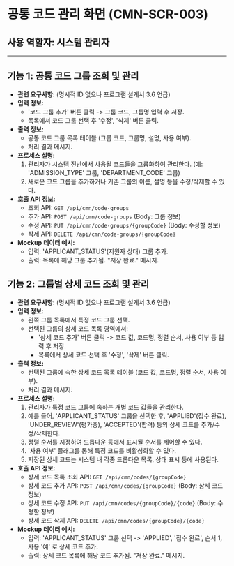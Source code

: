 # 공통 코드 관리 화면 (CMN-SCR-003)

## 사용 역할자: 시스템 관리자

---

## 기능 1: 공통 코드 그룹 조회 및 관리

-   **관련 요구사항:** (명시적 ID 없으나 프로그램 설계서 3.6 언급)
-   **입력 정보:**
    -   '코드 그룹 추가' 버튼 클릭 -> 그룹 코드, 그룹명 입력 후 저장.
    -   목록에서 코드 그룹 선택 후 '수정', '삭제' 버튼 클릭.
-   **출력 정보:**
    -   공통 코드 그룹 목록 테이블 (그룹 코드, 그룹명, 설명, 사용 여부).
    -   처리 결과 메시지.
-   **프로세스 설명:**
    1.  관리자가 시스템 전반에서 사용될 코드들을 그룹화하여 관리한다. (예: 'ADMISSION_TYPE' 그룹, 'DEPARTMENT_CODE' 그룹)
    2.  새로운 코드 그룹을 추가하거나 기존 그룹의 이름, 설명 등을 수정/삭제할 수 있다.
-   **호출 API 정보:**
    -   조회 API: `GET /api/cmn/code-groups`
    -   추가 API: `POST /api/cmn/code-groups` (Body: 그룹 정보)
    -   수정 API: `PUT /api/cmn/code-groups/{groupCode}` (Body: 수정할 정보)
    -   삭제 API: `DELETE /api/cmn/code-groups/{groupCode}`
-   **Mockup 데이터 예시:**
    -   입력: 'APPLICANT_STATUS'(지원자 상태) 그룹 추가.
    -   출력: 목록에 해당 그룹 추가됨. "저장 완료." 메시지.

## 기능 2: 그룹별 상세 코드 조회 및 관리

-   **관련 요구사항:** (명시적 ID 없으나 프로그램 설계서 3.6 언급)
-   **입력 정보:**
    -   왼쪽 그룹 목록에서 특정 코드 그룹 선택.
    -   선택된 그룹의 상세 코드 목록 영역에서:
        -   '상세 코드 추가' 버튼 클릭 -> 코드 값, 코드명, 정렬 순서, 사용 여부 등 입력 후 저장.
        -   목록에서 상세 코드 선택 후 '수정', '삭제' 버튼 클릭.
-   **출력 정보:**
    -   선택된 그룹에 속한 상세 코드 목록 테이블 (코드 값, 코드명, 정렬 순서, 사용 여부).
    -   처리 결과 메시지.
-   **프로세스 설명:**
    1.  관리자가 특정 코드 그룹에 속하는 개별 코드 값들을 관리한다.
    2.  예를 들어, 'APPLICANT_STATUS' 그룹을 선택한 후, 'APPLIED'(접수 완료), 'UNDER_REVIEW'(평가중), 'ACCEPTED'(합격) 등의 상세 코드를 추가/수정/삭제한다.
    3.  정렬 순서를 지정하여 드롭다운 등에서 표시될 순서를 제어할 수 있다.
    4.  '사용 여부' 플래그를 통해 특정 코드를 비활성화할 수 있다.
    5.  저장된 상세 코드는 시스템 내 각종 드롭다운 목록, 상태 표시 등에 사용된다.
-   **호출 API 정보:**
    -   상세 코드 목록 조회 API: `GET /api/cmn/codes/{groupCode}`
    -   상세 코드 추가 API: `POST /api/cmn/codes/{groupCode}` (Body: 상세 코드 정보)
    -   상세 코드 수정 API: `PUT /api/cmn/codes/{groupCode}/{code}` (Body: 수정할 정보)
    -   상세 코드 삭제 API: `DELETE /api/cmn/codes/{groupCode}/{code}`
-   **Mockup 데이터 예시:**
    -   입력: 'APPLICANT_STATUS' 그룹 선택 -> 'APPLIED', '접수 완료', 순서 1, 사용 '예' 로 상세 코드 추가.
    -   출력: 상세 코드 목록에 해당 코드 추가됨. "저장 완료." 메시지.